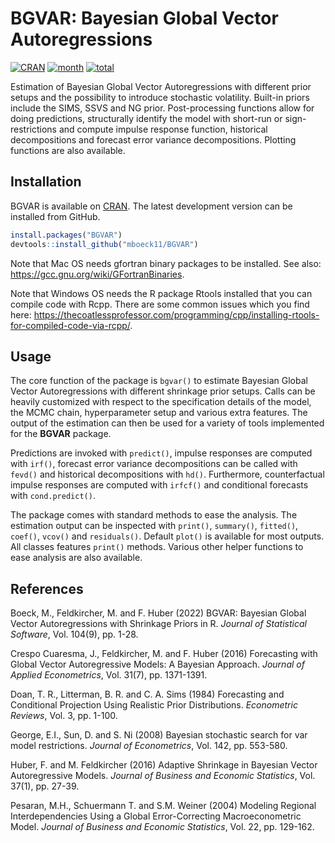 # BGVAR: Bayesian Global Vector Autoregressions

<!-- badges: start -->
[![CRAN](http://www.r-pkg.org/badges/version/BGVAR)](https://cran.r-project.org/package=BGVAR)
[![month](http://cranlogs.r-pkg.org/badges/BGVAR)](https://www.r-pkg.org/pkg/BGVAR)
[![total](http://cranlogs.r-pkg.org/badges/grand-total/BGVAR)](https://www.r-pkg.org/pkg/BGVAR)
<!-- badges: end -->

Estimation of Bayesian Global Vector Autoregressions with different prior setups and the possibility to introduce stochastic volatility. Built-in priors include the SIMS, SSVS and NG prior. Post-processing functions allow for doing predictions, structurally identify the model with short-run or sign-restrictions and compute impulse response function, historical decompositions and forecast error variance decompositions. Plotting functions are also available.

## Installation

BGVAR is available on [CRAN](https://CRAN.R-project.org/package=BGVAR). The latest development version can be installed from GitHub.

``` r
install.packages("BGVAR")
devtools::install_github("mboeck11/BGVAR")
```

Note that Mac OS needs gfortran binary packages to be installed. See also: https://gcc.gnu.org/wiki/GFortranBinaries.

Note that Windows OS needs the R package Rtools installed that you can compile code with Rcpp. There are some common issues which you find here: https://thecoatlessprofessor.com/programming/cpp/installing-rtools-for-compiled-code-via-rcpp/.

## Usage

The core function of the package is `bgvar()` to estimate Bayesian Global Vector Autoregressions with different shrinkage prior setups. Calls can be heavily customized with respect to the specification details of the model, the MCMC chain, hyperparameter setup and various extra features. The output of the estimation can then be used for a variety of tools implemented for the **BGVAR** package.

Predictions are invoked with `predict()`, impulse responses are computed with `irf()`, forecast error variance decompositions can be called with `fevd()` and historical decompositions with `hd()`. Furthermore, counterfactual impulse responses are computed with `irfcf()` and conditional forecasts with `cond.predict()`. 

The package comes with standard methods to ease the analysis. The estimation output can be inspected with `print()`, `summary()`, `fitted()`, `coef()`, `vcov()` and `residuals()`. Default `plot()` is available for most outputs. All classes features `print()` methods. Various other helper functions to ease analysis are also available.

## References

Boeck, M., Feldkircher, M. and F. Huber (2022) BGVAR: Bayesian Global Vector Autoregressions with Shrinkage Priors in R. *Journal of Statistical Software*, Vol. 104(9), pp. 1-28.

Crespo Cuaresma, J., Feldkircher, M. and F. Huber (2016) Forecasting with Global Vector Autoregressive Models: A Bayesian Approach. *Journal of Applied Econometrics*, Vol. 31(7), pp. 1371-1391.

Doan, T. R., Litterman, B. R. and C. A. Sims (1984) Forecasting and Conditional Projection Using Realistic Prior Distributions. *Econometric Reviews*, Vol. 3, pp. 1-100.

George, E.I., Sun, D. and S. Ni (2008) Bayesian stochastic search for var model restrictions. *Journal of Econometrics*, Vol. 142, pp. 553-580.

Huber, F. and M. Feldkircher (2016) Adaptive Shrinkage in Bayesian Vector Autoregressive Models. *Journal of Business and Economic Statistics*, Vol. 37(1), pp. 27-39.

Pesaran, M.H., Schuermann T. and S.M. Weiner (2004) Modeling Regional Interdependencies Using a Global Error-Correcting Macroeconometric Model. *Journal of Business and Economic Statistics*, Vol. 22, pp. 129-162.

